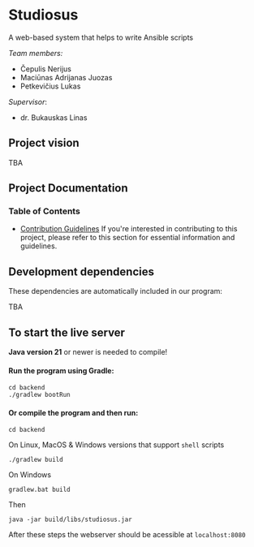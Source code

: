 # Studiosus

A web-based system that helps to write Ansible scripts

_Team members:_

- Čepulis Nerijus
- Maciūnas Adrijanas Juozas
- Petkevičius Lukas

_Supervisor_:

- dr. Bukauskas Linas

## Project vision

TBA

## Project Documentation

### Table of Contents

- [Contribution Guidelines](./doc/CONTRIBUTING.md)
  If you're interested in contributing to this project, please refer to this section for essential information and guidelines.

## Development dependencies

These dependencies are automatically included in our program:

TBA

## To start the live server

**Java version 21** or newer is needed to compile!

#### Run the program using Gradle:

    cd backend
    ./gradlew bootRun

#### Or compile the program and then run:


    cd backend

On Linux, MacOS & Windows versions that support `shell` scripts

    ./gradlew build

On Windows

    gradlew.bat build

Then

    java -jar build/libs/studiosus.jar

After these steps the webserver should be acessible at `localhost:8080`
